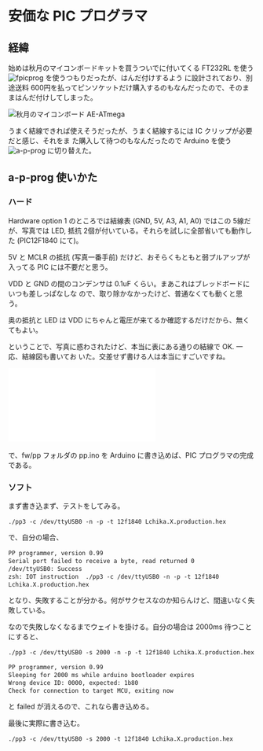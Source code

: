 # 安価な PIC プログラマ

## 経緯

始めは秋月のマイコンボードキットを買うついでに付いてくる FT232RL を使う
![fpicprog](https://github.com/gphalkes/fpicprog) を使うつもりだったが、はんだ付けするよう
に設計されており、別途送料 600円を払ってピンソケットだけ購入するのもなんだったので、そのま
まはんだ付けしてしまった。

![秋月のマイコンボード AE-ATmega](https://akizukidenshi.com/catalog/g/gK-04590/)

うまく結線できれば使えそうだったが、うまく結線するには IC クリップが必要だと感じ、それをま
た購入して待つのもなんだったので Arduino を使う 
![a-p-prog](https://github.com/jaromir-sukuba/a-p-prog) に切り替えた。

## a-p-prog 使いかた

### ハード
Hardware option 1 のところでは結線表 (GND, 5V, A3, A1, A0) ではこの 5線だが、写真では LED,
抵抗 2個が付いている。それらを試しに全部省いても動作した (PIC12F1840 にて)。

5V と MCLR の抵抗 (写真一番手前) だけど、おそらくもともと弱プルアップが入ってる PIC には不要だと思う。

VDD と GND の間のコンデンサは 0.1uF くらい。まあこれはブレッドボードにいつも差しっぱなしな
ので、取り除かなかったけど、普通なくても動くと思う。

奥の抵抗と LED は VDD にちゃんと電圧が来てるか確認するだけだから、無くてもよい。

ということで、写真に惑わされたけど、本当に表にある通りの結線で OK. 一応、結線図も書いてお
いた。交差せず書ける人は本当にすごいですね。

![最小の結線図](./pdf/a-p-prog.pdf)


で、fw/pp フォルダの pp.ino を Arduino に書き込めば、PIC プログラマの完成である。

### ソフト

まず書き込まず、テストをしてみる。

```
./pp3 -c /dev/ttyUSB0 -n -p -t 12f1840 Lchika.X.production.hex
```

で、自分の場合、

```
PP programmer, version 0.99
Serial port failed to receive a byte, read returned 0
/dev/ttyUSB0: Success
zsh: IOT instruction  ./pp3 -c /dev/ttyUSB0 -n -p -t 12f1840 Lchika.X.production.hex
```

となり、失敗することが分かる。何がサクセスなのか知らんけど、間違いなく失敗している。

なので失敗しなくなるまでウェイトを掛ける。自分の場合は 2000ms 待つことにすると、

```
./pp3 -c /dev/ttyUSB0 -s 2000 -n -p -t 12f1840 Lchika.X.production.hex
```

```
PP programmer, version 0.99
Sleeping for 2000 ms while arduino bootloader expires
Wrong device ID: 0000, expected: 1b80
Check for connection to target MCU, exiting now
```

と failed が消えるので、これなら書き込める。

最後に実際に書き込む。


```
./pp3 -c /dev/ttyUSB0 -s 2000 -t 12f1840 Lchika.X.production.hex
```
